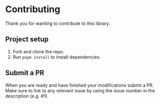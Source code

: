 # Contributing

Thank you for wanting to contribute to this library.

## Project setup

1. Fork and clone the repo.
2. Run `pnpm install` to install dependencies.

## Submit a PR

When you are ready and have finished your modifications submit a PR. Make sure to link to any relevant issue by using
the issue number in the description (e.g. #1).
